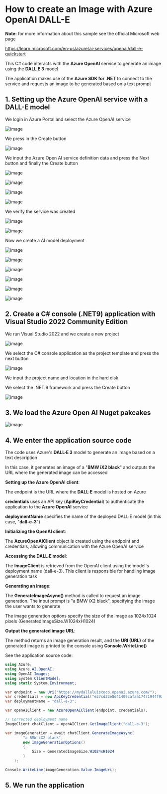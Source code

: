 # How to create an Image with Azure OpenAI DALL-E

**Note:** for more information about this sample see the official Microsoft web page

https://learn.microsoft.com/en-us/azure/ai-services/openai/dall-e-quickstart

This C# code interacts with the **Azure OpenAI** service to generate an image using the **DALL·E 3** model

The application makes use of the **Azure SDK for .NET** to connect to the service and requests an image to be generated based on a text prompt

## 1. Setting up the Azure OpenAI service with a DALL-E model

We login in Azure Portal and select the Azure OpenAI service

![image](https://github.com/user-attachments/assets/0d6b477a-1b8b-4426-ab69-0e12971ddc63)

We press in the Create button

![image](https://github.com/user-attachments/assets/04102886-7a19-4f83-b3db-b27f035b4cfd)

We input the Azure Open AI service definition data and press the Next button and finally the Create button

![image](https://github.com/user-attachments/assets/4f9ce363-8927-44c8-8801-336c9917ab74)

![image](https://github.com/user-attachments/assets/f5cd1878-5572-480e-bd2e-9ee09094f0f1)

![image](https://github.com/user-attachments/assets/85d8c955-859b-4fe1-970f-4ce7d9a635df)

![image](https://github.com/user-attachments/assets/c845f026-337e-40f6-9a4b-7cc816dd0255)

We verify the service was created

![image](https://github.com/user-attachments/assets/7c5de2f4-b9db-4a43-a127-920d0f2758d9)

![image](https://github.com/user-attachments/assets/4ac96bf4-6955-4d17-b219-0eabb836c4fc)

Now we create a AI model deployment

![image](https://github.com/user-attachments/assets/709b1852-1853-4ace-a3db-206755442482)

![image](https://github.com/user-attachments/assets/41fc8f1c-2131-4564-b5de-6ba9d5b6d471)

![image](https://github.com/user-attachments/assets/9c9aa7ca-dcaa-44c4-a17b-4c8d1c4c22ab)

![image](https://github.com/user-attachments/assets/1e440377-c4b8-4104-a28e-7e7a4b4d1e30)

![image](https://github.com/user-attachments/assets/a517ce40-6282-4016-811a-bc1b90d9999e)

![image](https://github.com/user-attachments/assets/8a9202dc-cf5d-489a-ad33-f9523906c90b)

## 2. Create a C# console (.NET9) application with Visual Studio 2022 Community Edition

We run Visual Studio 2022 and we create a new project

![image](https://github.com/user-attachments/assets/0a1a3adf-2ecf-47da-8f73-182cf71c15c4)

We select the C# console application as the project template and press the next button

![image](https://github.com/user-attachments/assets/e86e936a-2c7f-48c9-938d-63f9135a5e6e)

We input the project name and location in the hard disk

We select the .NET 9 framework and press the Create button

![image](https://github.com/user-attachments/assets/13705d3f-f356-42bb-96aa-93a0cb5c0667)

## 3. We load the Azure Open AI Nuget pakcakes

![image](https://github.com/user-attachments/assets/5ad58671-dfb2-4964-aaf9-48a5541c97b0)

## 4. We enter the application source code

The code uses Azure's **DALL·E 3** model to generate an image based on a text description

In this case, it generates an image of a "**BMW iX2 black**" and outputs the URL where the generated image can be accessed

**Setting up the Azure OpenAI client**:

The endpoint is the URL where the **DALL·E** model is hosted on Azure

**credentials** uses an API key (**ApiKeyCredential**) to authenticate the application to the **Azure OpenAI** service

**deploymentName** specifies the name of the deployed DALL·E model (in this case, "**dall-e-3**")

**Initializing the OpenAI client**:

The **AzureOpenAIClient** object is created using the endpoint and credentials, allowing communication with the Azure OpenAI service

**Accessing the DALL·E model**:

The **ImageClient** is retrieved from the OpenAI client using the model's deployment name (dall-e-3). This client is responsible for handling image generation task

**Generating an image**:

The **GenerateImageAsync()** method is called to request an image generation. The input prompt is "a BMW iX2 black", specifying the image the user wants to generate

The image generation options specify the size of the image as 1024x1024 pixels (GeneratedImageSize.W1024xH1024)

**Output the generated image URL**:

The method returns an image generation result, and the **URI (URL)** of the generated image is printed to the console using **Console.WriteLine()**

See the application source code:

```csharp
using Azure;
using Azure.AI.OpenAI;
using OpenAI.Images;
using System.ClientModel;
using static System.Environment;

var endpoint = new Uri("https://mydalleluiscoco.openai.azure.com/");
var credentials = new ApiKeyCredential("e37cd32e8d41409cafaa17471944f930");
var deploymentName = "dall-e-3";

var openAIClient = new AzureOpenAIClient(endpoint, credentials);

// Corrected deployment name
ImageClient chatClient = openAIClient.GetImageClient("dall-e-3");

var imageGeneration = await chatClient.GenerateImageAsync(
        "a BMW iX2 black",
        new ImageGenerationOptions()
        {
            Size = GeneratedImageSize.W1024xH1024
        }
    );

Console.WriteLine(imageGeneration.Value.ImageUri);
```



## 5. We run the application
